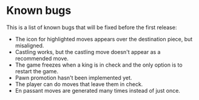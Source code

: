 # Known bugs

This is a list of known bugs that will be fixed before the first release:

- The icon for highlighted moves appears over the destination piece, but
  misaligned.
- Castling works, but the castling move doesn't appear as a recommended move.
- The game freezes when a king is in check and the only option is to restart
  the game.
- Pawn promotion hasn't been implemented yet.
- The player can do moves that leave them in check.
- En passant moves are generated many times instead of just once.
